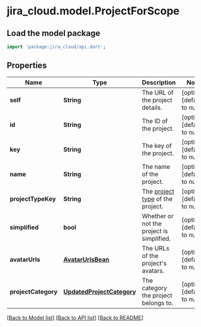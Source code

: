# jira_cloud.model.ProjectForScope

## Load the model package
```dart
import 'package:jira_cloud/api.dart';
```

## Properties
Name | Type | Description | Notes
------------ | ------------- | ------------- | -------------
**self** | **String** | The URL of the project details. | [optional] [default to null]
**id** | **String** | The ID of the project. | [optional] [default to null]
**key** | **String** | The key of the project. | [optional] [default to null]
**name** | **String** | The name of the project. | [optional] [default to null]
**projectTypeKey** | **String** | The [project type](https://confluence.atlassian.com/x/GwiiLQ#Jiraapplicationsoverview-Productfeaturesandprojecttypes) of the project. | [optional] [default to null]
**simplified** | **bool** | Whether or not the project is simplified. | [optional] [default to null]
**avatarUrls** | [**AvatarUrlsBean**](AvatarUrlsBean.md) | The URLs of the project&#39;s avatars. | [optional] [default to null]
**projectCategory** | [**UpdatedProjectCategory**](UpdatedProjectCategory.md) | The category the project belongs to. | [optional] [default to null]

[[Back to Model list]](../README.md#documentation-for-models) [[Back to API list]](../README.md#documentation-for-api-endpoints) [[Back to README]](../README.md)


